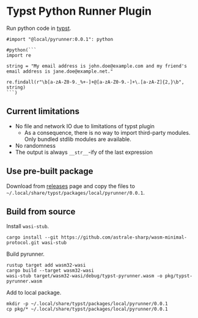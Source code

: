 # Typst Python Runner Plugin

Run python code in [typst](https://typst.app).

````typst
#import "@local/pyrunner:0.0.1": python

#python(```
import re

string = "My email address is john.doe@example.com and my friend's email address is jane.doe@example.net."

re.findall(r"\b[a-zA-Z0-9._%+-]+@[a-zA-Z0-9.-]+\.[a-zA-Z]{2,}\b", string)
```)
````

## Current limitations

- No file and network IO due to limitations of typst plugin
  - As a consequence, there is no way to import third-party modules. Only bundled stdlib modules are available.
- No randomness
- The output is always `__str__`-ify of the last expression

## Use pre-built package

Download from [releases](https://github.com/peng1999/typst-pyrunner/releases) page and copy the files to `~/.local/share/typst/packages/local/pyrunner/0.0.1`.

## Build from source

Install `wasi-stub`.

```
cargo install --git https://github.com/astrale-sharp/wasm-minimal-protocol.git wasi-stub
```

Build pyrunner.

```
rustup target add wasm32-wasi
cargo build --target wasm32-wasi
wasi-stub target/wasm32-wasi/debug/typst-pyrunner.wasm -o pkg/typst-pyrunner.wasm
```

Add to local package.

```
mkdir -p ~/.local/share/typst/packages/local/pyrunner/0.0.1
cp pkg/* ~/.local/share/typst/packages/local/pyrunner/0.0.1
```
